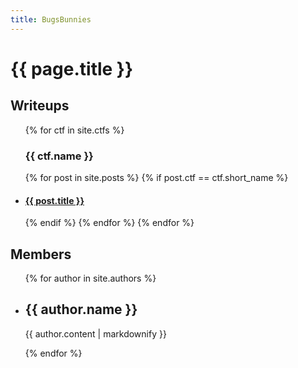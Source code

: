 ```yaml
---
title: BugsBunnies
---
```

<h1>{{ page.title }}</h1>

<h2>Writeups</h2>
<ul>
  {% for ctf in site.ctfs %}
    <h3>{{ ctf.name }}</h3>
    {% for post in site.posts %}
      {% if post.ctf == ctf.short_name %}
        <li>
          <h4><a href="{{ post.url }}">{{ post.title }}</a></h4>
          <!-- {{ post.excerpt }} -->
        </li>
      {% endif %}
    {% endfor %}
  {% endfor %}
</ul>

<h2>Members</h2>
<ul>
  {% for author in site.authors %}
    <li>
      <h2>{{ author.name }}</h2>
      <p>{{ author.content | markdownify }}</p>
    </li>
  {% endfor %}
</ul>

